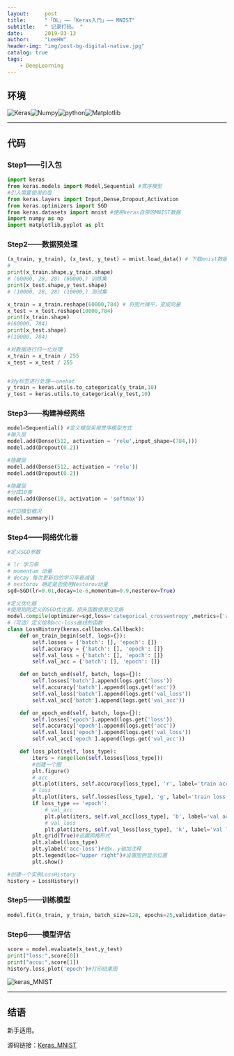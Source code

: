 ```yaml
---
layout:     post
title:      "「DL」——「Keras入门」—— MNIST"
subtitle:   " 记录打码。 "
date:       2019-03-13 
author:     "LeeHW"
header-img: "img/post-bg-digital-native.jpg"
catalog: true
tags:
    - DeepLearning
---
```


## 环境

![Keras](https://img.shields.io/badge/Keras-2.2.4-green.svg)![Numpy](https://img.shields.io/badge/Numpy-1.16.0-green.svg)![python](https://img.shields.io/badge/python-3.6.0-green.svg)![Matplotlib](https://img.shields.io/badge/matplotlib-3.3.0-green.svg)

---

## 代码

### 	Step1——引入包

```python
import keras
from keras.models import Model,Sequential #贯序模型
#引入需要使用的层
from keras.layers import Input,Dense,Dropout,Activation 
from keras.optimizers import SGD
from keras.datasets import mnist #使用keras自带的MNIST数据
import numpy as np
import matplotlib.pyplot as plt
```

### 	Step2——数据预处理

```python
(x_train, y_train), (x_test, y_test) = mnist.load_data() # 下载mnist数据集
#
print(x_train.shape,y_train.shape) 
# (60000, 28, 28) (60000,) 训练集
print(x_test.shape,y_test.shape)
# (10000, 28, 28) (10000,) 测试集

x_train = x_train.reshape(60000,784) # 将图片摊平，变成向量
x_test = x_test.reshape(10000,784) 
print(x_train.shape)
#(60000, 784)
print(x_test.shape)
#(10000, 784)

#对数据进行归一化处理
x_train = x_train / 255
x_test = x_test / 255


#对y标签进行处理——onehot
y_train = keras.utils.to_categorical(y_train,10)
y_test = keras.utils.to_categorical(y_test,10)

```

### 	Step3——构建神经网络

```python
model=Sequential() #定义模型采用贯序模型方式
#输入层
model.add(Dense(512, activation = 'relu',input_shape=(784,)))
model.add(Dropout(0.2))

#隐藏层
model.add(Dense(512, activation = 'relu'))
model.add(Dropout(0.2))

#隐藏层
#分成10类
model.add(Dense(10, activation = 'softmax'))

#打印模型概况
model.summary()

```

### 	Step4——网络优化器

```python
#定义SGD参数

# lr 学习率
# momentum 动量
# decay 每次更新后的学习率衰减值
# nesterov 确定是否使用Nesterov动量
sgd=SGD(lr=0.01,decay=1e-6,momentum=0.9,nesterov=True)

#定义优化器
#使用刚刚定义的SGD优化器，损失函数使用交叉熵
model.compile(optimizer=sgd,loss='categorical_crossentropy',metrics=['accuracy'])
#（可选）定义绘制acc-loss曲线的函数
class LossHistory(keras.callbacks.Callback):
    def on_train_begin(self, logs={}):
        self.losses = {'batch': [], 'epoch': []}
        self.accuracy = {'batch': [], 'epoch': []}
        self.val_loss = {'batch': [], 'epoch': []}
        self.val_acc = {'batch': [], 'epoch': []}

    def on_batch_end(self, batch, logs={}):
        self.losses['batch'].append(logs.get('loss'))
        self.accuracy['batch'].append(logs.get('acc'))
        self.val_loss['batch'].append(logs.get('val_loss'))
        self.val_acc['batch'].append(logs.get('val_acc'))

    def on_epoch_end(self, batch, logs={}):
        self.losses['epoch'].append(logs.get('loss'))
        self.accuracy['epoch'].append(logs.get('acc'))
        self.val_loss['epoch'].append(logs.get('val_loss'))
        self.val_acc['epoch'].append(logs.get('val_acc'))

    def loss_plot(self, loss_type):
        iters = range(len(self.losses[loss_type]))
        #创建一个图
        plt.figure()
        # acc
        plt.plot(iters, self.accuracy[loss_type], 'r', label='train acc')#plt.plot(x,y)，这个将数据画成曲线
        # loss
        plt.plot(iters, self.losses[loss_type], 'g', label='train loss')
        if loss_type == 'epoch':
            # val_acc
            plt.plot(iters, self.val_acc[loss_type], 'b', label='val acc')
            # val_loss
            plt.plot(iters, self.val_loss[loss_type], 'k', label='val loss')
        plt.grid(True)#设置网格形式
        plt.xlabel(loss_type)
        plt.ylabel('acc-loss')#给x，y轴加注释
        plt.legend(loc="upper right")#设置图例显示位置
        plt.show()

#创建一个实例LossHistory
history = LossHistory()
```

### 	Step5——训练模型

```python
model.fit(x_train, y_train, batch_size=128, epochs=25,validation_data=(x_test,y_test),callbacks=[history])#callbacks传入history

```

### 	Step6——模型评估

```python
score = model.evaluate(x_test,y_test)
print("loss:",score[0])
print("accu:",score[1])
history.loss_plot('epoch')#打印结果图
```

![keras_MNIST](http://lihongwei.site/img/keras_MNIST.png)

---

## 结语

新手适用。

源码链接：[Keras_MNIST](https://github.com/LeeHW-TW/Try_DL/blob/master/Learn_MNIST.py)